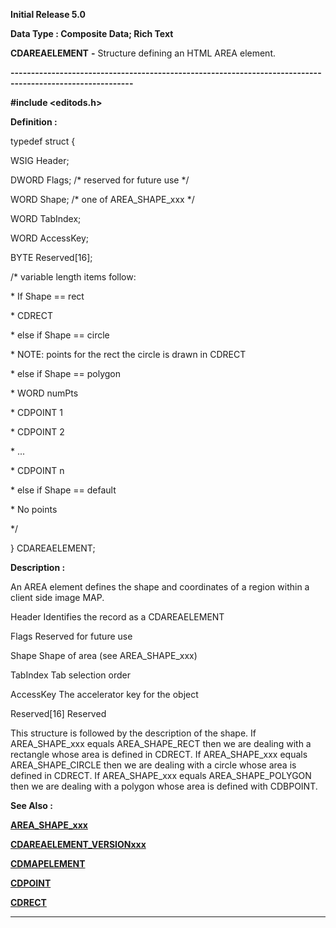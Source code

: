 




<!--
 /\* Font Definitions \*/
 @font-face
 {font-family:Courier;
 panose-1:2 7 4 9 2 2 5 2 4 4;}
@font-face
 {font-family:Helv;
 panose-1:2 11 6 4 2 2 2 3 2 4;}
@font-face
 {font-family:"Cambria Math";
 panose-1:2 4 5 3 5 4 6 3 2 4;}
 /\* Style Definitions \*/
 p.MsoNormal, li.MsoNormal, div.MsoNormal
 {margin-top:0cm;
 margin-right:0cm;
 margin-bottom:8.0pt;
 margin-left:0cm;
 line-height:107%;
 font-size:11.0pt;
 font-family:"Calibri",sans-serif;}
.MsoChpDefault
 {font-size:11.0pt;}
.MsoPapDefault
 {margin-bottom:8.0pt;
 line-height:107%;}
 /\* Page Definitions \*/
 @page WordSection1
 {size:612.0pt 792.0pt;
 margin:72.0pt 72.0pt 72.0pt 72.0pt;}
div.WordSection1
 {page:WordSection1;}
-->




**Initial Release 5.0**



**Data Type : Composite Data; Rich
Text**



**CDAREAELEMENT** **-** Structure
defining an HTML AREA element.


**----------------------------------------------------------------------------------------------------------**



**#include
<editods.h>**



**Definition :**



typedef struct {  

   WSIG  Header;  

   DWORD Flags;        /\* reserved for future use \*/  

   WORD  Shape;        /\* one of AREA\_SHAPE\_xxx \*/  

   WORD  TabIndex;  

   WORD  AccessKey;  

   BYTE  Reserved[16];


  

/\* variable length items follow:  

 \* If Shape == rect  

 \*   CDRECT  

 \* else if Shape == circle


 \*   NOTE: points for
the rect the circle is drawn in CDRECT  

 \* else if Shape == polygon  

 \*    WORD  numPts  

 \*    CDPOINT 1  

 \*    CDPOINT 2  

 \*    ...  

 \*    CDPOINT n  

 \* else if Shape == default  

 \*   No points  

 \*/  

} CDAREAELEMENT;


 


**Description :**



An AREA
element defines the shape and coordinates of a region within a client side
image MAP. 


 


Header                   Identifies
the record as a CDAREAELEMENT


Flags                      Reserved
for future use


Shape                     Shape
of area (see AREA\_SHAPE\_xxx)


TabIndex                Tab
selection order


AccessKey             The
accelerator key for the object


Reserved[16]          Reserved


 


This
structure is followed by the description of the shape.  If AREA\_SHAPE\_xxx
equals AREA\_SHAPE\_RECT then we are dealing with a rectangle whose area is
defined in CDRECT.  If AREA\_SHAPE\_xxx equals AREA\_SHAPE\_CIRCLE then we are
dealing with a circle whose area is defined in CDRECT.  If AREA\_SHAPE\_xxx
equals AREA\_SHAPE\_POLYGON then we are dealing with a polygon whose area is
defined with CDBPOINT.


 


 **See Also :**


**[AREA\_SHAPE\_xxx](AREA_SHAPE_xxx.md)**


**[CDAREAELEMENT\_VERSIONxxx](notes:///8525872100478C66/61FD4E9848264AD28525620B006BA8BD/1D58C473E2DDA6B485256678004D4DA2)**


**[CDMAPELEMENT](CDMAPELEMENT.md)**


**[CDPOINT](CDPOINT.md)**


**[CDRECT](CDRECT.md)**



----------------------------------------------------------------------------------------------------------


 





